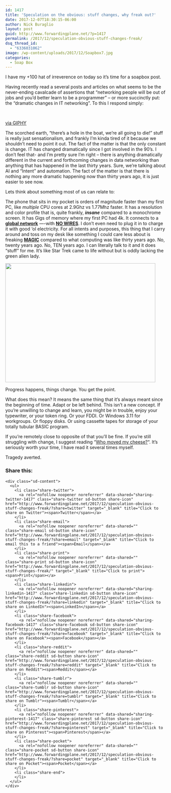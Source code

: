 ```yaml
---
id: 1417
title: 'Speculation on the obvious: stuff changes, why freak out?'
date: 2017-12-07T18:30:15-06:00
author: Nick Buraglio
layout: post
guid: http://www.forwardingplane.net/?p=1417
permalink: /2017/12/speculation-obvious-stuff-changes-freak/
dsq_thread_id:
  - "6336031062"
image: /wp-content/uploads/2017/12/Soapbox7.jpg
categories:
  - Soap Box
---
```

I have my +100 hat of irreverence on today so it&#8217;s time for a soapbox post.

Having recently read a several posts and articles on what seems to be the never-ending cavalcade of assertions that &#8220;networking people will be out of jobs and you&#8217;d better learn to be a programmer&#8221; &#8211; or more succinctly put: the &#8220;dramatic changes in IT networking&#8221;. To this I respond simply:

<center>
  <br />
</center>

  
[via GIPHY](https://giphy.com/gifs/duh-my-little-pony-I2GbfS4S53Fss)

The scorched earth, &#8220;there&#8217;s a hole in the boat, we&#8217;re all going to die!&#8221; stuff is really just sensationalism, and frankly I&#8217;m kinda tired of it because we shouldn&#8217;t need to point it out. The fact of the matter is that the only constant is change. IT has changed dramatically since I got involved in the 90&#8217;s. I don&#8217;t feel that- and I&#8217;m pretty sure I&#8217;m right &#8211; there is anything dramatically different in the current and forthcoming changes in data networking than anything that has happened in the last thirty years. Sure, we&#8217;re talking about AI and &#8220;Intent&#8221; and automation. The fact of the matter is that there is nothing any more dramatic happening now than thirty years ago, it is just easier to see now.

Lets think about something most of us can relate to:

The phone that sits in my pocket is orders of magnitude faster than my first PC, like _multiple_ CPU cores at 2.9Ghz vs 1.77Mhz faster. It has a resolution and color profile that is, quite frankly, **_insane_** compared to a monochrome screen. It has Gigs of memory where my first PC had 4k. It connects to a <span style="text-decoration: underline;"><strong>global network</strong></span> &#8212;-with <span style="text-decoration: underline;"><strong>NO WIRES</strong></span>. I don&#8217;t even need to plug it in to charge it with good &#8216;ol electricity. For all intents and purposes, this thing that I carry around and toss on my desk like something I could care less about is freaking <span style="text-decoration: underline;"><strong>MAGIC</strong></span> compared to what computing was like thirty years ago. No, twenty years ago. No, TEN years ago. I can literally talk to it and it does &#8220;stuff&#8221; for me. It&#8217;s like Star Trek came to life without but is oddly lacking the green alien lady.

[<img class="size-full wp-image-1422 aligncenter" src="http://www.forwardingplane.net/wp-content/uploads/2017/12/welcome-to-the-world-of-tomorrow.jpg" alt="" width="470" height="372" />](http://www.forwardingplane.net/wp-content/uploads/2017/12/welcome-to-the-world-of-tomorrow.jpg)

Progress happens, things change. You get the point.

What does this mean? It means the same thing that it&#8217;s always meant since the beginning of time. Adapt or be left behind. This isn&#8217;t a new concept. If you&#8217;re unwilling to change and learn, you might be in trouble, enjoy your typewriter, or your token ring. Or your FDDI. Or Windows 3.11 for workgroups. Or floppy disks. Or using cassette tapes for storage of your totally tubular BASIC program.

If you&#8217;re remotely close to opposite of that you&#8217;ll be fine. If you&#8217;re still struggling with change, I suggest reading &#8220;[Who moved my cheese?](https://www.amazon.com/Moved-Cheese-Spencer-Johnson-M-D/dp/0743582853)&#8220;. It&#8217;s seriously worth your time, I have read it several times myself.

Tragedy averted.

<div class="sharedaddy sd-sharing-enabled">
  <div class="robots-nocontent sd-block sd-social sd-social-icon-text sd-sharing">
    <h3 class="sd-title">
      Share this:
    </h3>
    
    <div class="sd-content">
      <ul>
        <li class="share-twitter">
          <a rel="nofollow noopener noreferrer" data-shared="sharing-twitter-1417" class="share-twitter sd-button share-icon" href="http://www.forwardingplane.net/2017/12/speculation-obvious-stuff-changes-freak/?share=twitter" target="_blank" title="Click to share on Twitter"><span>Twitter</span></a>
        </li>
        <li class="share-email">
          <a rel="nofollow noopener noreferrer" data-shared="" class="share-email sd-button share-icon" href="http://www.forwardingplane.net/2017/12/speculation-obvious-stuff-changes-freak/?share=email" target="_blank" title="Click to email this to a friend"><span>Email</span></a>
        </li>
        <li class="share-print">
          <a rel="nofollow noopener noreferrer" data-shared="" class="share-print sd-button share-icon" href="http://www.forwardingplane.net/2017/12/speculation-obvious-stuff-changes-freak/" target="_blank" title="Click to print"><span>Print</span></a>
        </li>
        <li class="share-linkedin">
          <a rel="nofollow noopener noreferrer" data-shared="sharing-linkedin-1417" class="share-linkedin sd-button share-icon" href="http://www.forwardingplane.net/2017/12/speculation-obvious-stuff-changes-freak/?share=linkedin" target="_blank" title="Click to share on LinkedIn"><span>LinkedIn</span></a>
        </li>
        <li class="share-facebook">
          <a rel="nofollow noopener noreferrer" data-shared="sharing-facebook-1417" class="share-facebook sd-button share-icon" href="http://www.forwardingplane.net/2017/12/speculation-obvious-stuff-changes-freak/?share=facebook" target="_blank" title="Click to share on Facebook"><span>Facebook</span></a>
        </li>
        <li class="share-reddit">
          <a rel="nofollow noopener noreferrer" data-shared="" class="share-reddit sd-button share-icon" href="http://www.forwardingplane.net/2017/12/speculation-obvious-stuff-changes-freak/?share=reddit" target="_blank" title="Click to share on Reddit"><span>Reddit</span></a>
        </li>
        <li class="share-tumblr">
          <a rel="nofollow noopener noreferrer" data-shared="" class="share-tumblr sd-button share-icon" href="http://www.forwardingplane.net/2017/12/speculation-obvious-stuff-changes-freak/?share=tumblr" target="_blank" title="Click to share on Tumblr"><span>Tumblr</span></a>
        </li>
        <li class="share-pinterest">
          <a rel="nofollow noopener noreferrer" data-shared="sharing-pinterest-1417" class="share-pinterest sd-button share-icon" href="http://www.forwardingplane.net/2017/12/speculation-obvious-stuff-changes-freak/?share=pinterest" target="_blank" title="Click to share on Pinterest"><span>Pinterest</span></a>
        </li>
        <li class="share-pocket">
          <a rel="nofollow noopener noreferrer" data-shared="" class="share-pocket sd-button share-icon" href="http://www.forwardingplane.net/2017/12/speculation-obvious-stuff-changes-freak/?share=pocket" target="_blank" title="Click to share on Pocket"><span>Pocket</span></a>
        </li>
        <li class="share-end">
        </li>
      </ul>
    </div>
  </div>
</div>